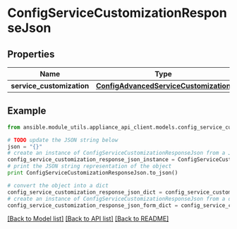 # ConfigServiceCustomizationResponseJson


## Properties
Name | Type | Description | Notes
------------ | ------------- | ------------- | -------------
**service_customization** | [**ConfigAdvancedServiceCustomization**](ConfigAdvancedServiceCustomization.md) |  | 

## Example

```python
from ansible.module_utils.appliance_api_client.models.config_service_customization_response_json import ConfigServiceCustomizationResponseJson

# TODO update the JSON string below
json = "{}"
# create an instance of ConfigServiceCustomizationResponseJson from a JSON string
config_service_customization_response_json_instance = ConfigServiceCustomizationResponseJson.from_json(json)
# print the JSON string representation of the object
print ConfigServiceCustomizationResponseJson.to_json()

# convert the object into a dict
config_service_customization_response_json_dict = config_service_customization_response_json_instance.to_dict()
# create an instance of ConfigServiceCustomizationResponseJson from a dict
config_service_customization_response_json_form_dict = config_service_customization_response_json.from_dict(config_service_customization_response_json_dict)
```
[[Back to Model list]](../README.md#documentation-for-models) [[Back to API list]](../README.md#documentation-for-api-endpoints) [[Back to README]](../README.md)


